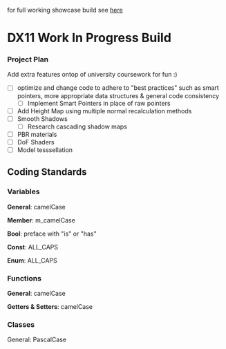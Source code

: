 for full working showcase build see [here](https://github.com/ren-d/DX11-Scene/tree/University_Submission_13012023)
# DX11 Work In Progress Build

### Project Plan
Add extra features ontop of university coursework for fun :)

- [ ] optimize and change code to adhere to "best practices" such as smart pointers, more appropriate data structures & general code consistency
  - [ ] Implement Smart Pointers in place of raw pointers
- [ ] Add Height Map using multiple normal recalculation methods
- [ ] Smooth Shadows
  - [ ] Research cascading shadow maps
- [ ] PBR materials
- [ ] DoF Shaders
- [ ] Model tesssellation
## Coding Standards

### Variables

**General**: camelCase

**Member**: m_camelCase

**Bool**: preface with "is" or "has"

**Const**: ALL_CAPS

**Enum**: ALL_CAPS


### Functions

**General**: camelCase

**Getters & Setters**: camelCase

### Classes

General: PascalCase
